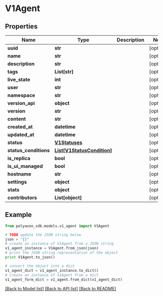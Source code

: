 # V1Agent


## Properties
Name | Type | Description | Notes
------------ | ------------- | ------------- | -------------
**uuid** | **str** |  | [optional] 
**name** | **str** |  | [optional] 
**description** | **str** |  | [optional] 
**tags** | **List[str]** |  | [optional] 
**live_state** | **int** |  | [optional] 
**user** | **str** |  | [optional] 
**namespace** | **str** |  | [optional] 
**version_api** | **object** |  | [optional] 
**version** | **str** |  | [optional] 
**content** | **str** |  | [optional] 
**created_at** | **datetime** |  | [optional] 
**updated_at** | **datetime** |  | [optional] 
**status** | [**V1Statuses**](V1Statuses.md) |  | [optional] 
**status_conditions** | [**List[V1StatusCondition]**](V1StatusCondition.md) |  | [optional] 
**is_replica** | **bool** |  | [optional] 
**is_ui_managed** | **bool** |  | [optional] 
**hostname** | **str** |  | [optional] 
**settings** | **object** |  | [optional] 
**stats** | **object** |  | [optional] 
**contributors** | **List[object]** |  | [optional] 

## Example

```python
from polyaxon_sdk.models.v1_agent import V1Agent

# TODO update the JSON string below
json = "{}"
# create an instance of V1Agent from a JSON string
v1_agent_instance = V1Agent.from_json(json)
# print the JSON string representation of the object
print V1Agent.to_json()

# convert the object into a dict
v1_agent_dict = v1_agent_instance.to_dict()
# create an instance of V1Agent from a dict
v1_agent_form_dict = v1_agent.from_dict(v1_agent_dict)
```
[[Back to Model list]](../README.md#documentation-for-models) [[Back to API list]](../README.md#documentation-for-api-endpoints) [[Back to README]](../README.md)


